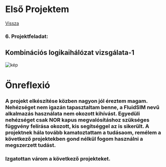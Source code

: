 # Első Projektem

[Vissza](https://juhaszadi.github.io/portfolio/)

### 6. Projektfeladat:
## Kombinációs logikaihálózat vizsgálata-1


![kép](asd.jpg)

# Önreflexió

### A projekt elkészítése közben nagyon jól éreztem magam. Nehézséget nem igazán tapasztaltam benne, a FluidSIM nevű alkalmazás használata nem okozott kihívást. Egyedüli nehézséget csak NOR kapus megvalósításhoz szükséges függvény felírása okozott, kis segítséggel az is sikerült. A projektnek hála tovább kamatoztattam a tudásaom, remélem a következő projektekben gond nélkül fogom használni a megszerzett tudást.
### Izgatottan várom a következő projekteket. 

